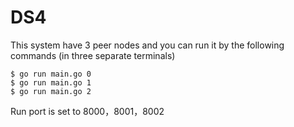 # DS4
This system have 3 peer nodes and you can run it by the following commands (in three separate terminals)
```
$ go run main.go 0
$ go run main.go 1
$ go run main.go 2
```
Run port is set to 8000，8001，8002